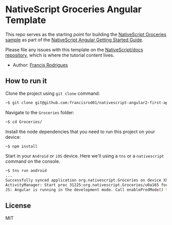 # NativeScript Groceries Angular Template #

This repo serves as the starting point for building the [NativeScript Groceries sample][1] as part of the [NativeScript Angular Getting Started Guide][2].

Please file any issues with this template on the [NativeScript/docs repository][3], which is where the tutorial content lives.

- Author: [Francis Rodrigues][0]

## How to run it ##

Clone the project using `git clone` command:

```bash
~$ git clone git@github.com:francisrod01/nativescript-angular2-first-app.git
```

Navigate to the `Groceries` folder:

```bash
~$ cd Groceries/
```

Install the node dependencies that you need to run this project on your device:

```bash
~$ npm install
```

Start in your `Android` or `iOS` device. Here we'll using a `tns` or a `nativescript` command on the console.

```bash
~$ tns run android
...
Successfully synced application org.nativescript.Groceries on device XXXXXXXXXXX.
ActivityManager: Start proc 31225:org.nativescript.Groceries/u0a165 for activity org.nativescript.Groceries/com.tns.NativeScriptActivity
JS: Angular is running in the development mode. Call enableProdMode() to enable the production mode.
```

## License ##

MIT

  [0]: https://github.com/francisrod01
  [1]: https://github.com/nativescript/sample-Groceries
  [2]: https://docs.nativescript.org/angular/tutorial/ng-chapter-0
  [3]: https://github.com/nativescript/docs
